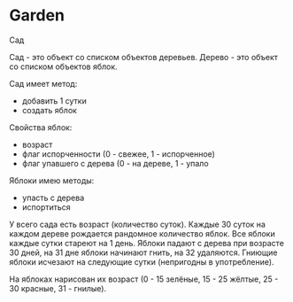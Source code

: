 # Garden
Сад 

Сад - это объект со списком объектов деревьев.
Дерево - это объект со списком объектов яблок.

Сад имеет метод:
 * добавить 1 сутки
 * создать яблок


Свойства яблок:
 * возраст
 * флаг испорченности (0 - свежее, 1 - испорченное)
 * флаг упавшего с дерева (0 - на дереве, 1 - упало

Яблоки имею методы:
 * упасть с дерева
 * испортиться



У всего сада есть возраст (количество суток).
Каждые 30 суток на каждом дереве рождается рандомное количество яблок.
Все яблоки каждые сутки стареют на 1 день.
Яблоки падают с дерева при возрасте 30 дней, на 31 дне яблоки начинают гнить, на 32 удаляются.
Гниющие яблоки исчезают на следующие сутки (непригодны в употребление).

На яблоках нарисован их возраст (0 - 15 зелёные, 15 - 25 жёлтые, 25 - 30 красные, 31 - гнилые).



